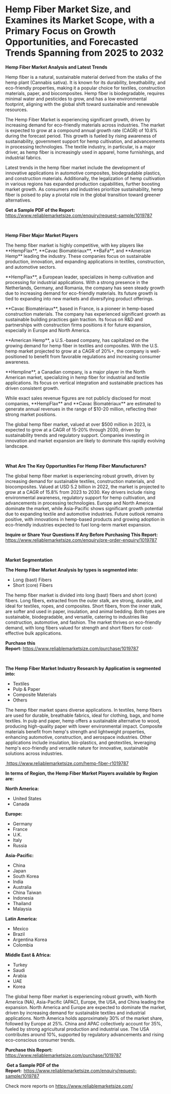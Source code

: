 <p><h1>Hemp Fiber Market Size, and Examines its Market Scope, with a Primary Focus on Growth Opportunities, and Forecasted Trends Spanning from 2025 to 2032</h1></p><p><strong>Hemp Fiber Market Analysis and Latest Trends</strong></p>
<p><p>Hemp fiber is a natural, sustainable material derived from the stalks of the hemp plant (Cannabis sativa). It is known for its durability, breathability, and eco-friendly properties, making it a popular choice for textiles, construction materials, paper, and biocomposites. Hemp fiber is biodegradable, requires minimal water and pesticides to grow, and has a low environmental footprint, aligning with the global shift toward sustainable and renewable resources.</p><p>The Hemp Fiber Market is experiencing significant growth, driven by increasing demand for eco-friendly materials across industries. The market is expected to grow at a compound annual growth rate (CAGR) of 10.8% during the forecast period. This growth is fueled by rising awareness of sustainability, government support for hemp cultivation, and advancements in processing technologies. The textile industry, in particular, is a major driver, as hemp fiber is increasingly used in apparel, home furnishings, and industrial fabrics.</p><p>Latest trends in the hemp fiber market include the development of innovative applications in automotive composites, biodegradable plastics, and construction materials. Additionally, the legalization of hemp cultivation in various regions has expanded production capabilities, further boosting market growth. As consumers and industries prioritize sustainability, hemp fiber is poised to play a pivotal role in the global transition toward greener alternatives.</p></p>
<p><strong>Get a Sample PDF of the Report:&nbsp;</strong> <a href="https://www.reliablemarketsize.com/enquiry/request-sample/1019787?utm_campaign=2230&utm_medium=2&utm_source=Github&utm_content=ia&utm_term=27012025&utm_id=hemp-fiber">https://www.reliablemarketsize.com/enquiry/request-sample/1019787</a></p>
<p>&nbsp;</p>
<p><strong>Hemp Fiber Major Market Players</strong></p>
<p><p>The hemp fiber market is highly competitive, with key players like **HempFlax**, **Cavac Biomatériaux**, **BaFa**, and **American Hemp** leading the industry. These companies focus on sustainable production, innovation, and expanding applications in textiles, construction, and automotive sectors.</p><p>**HempFlax**, a European leader, specializes in hemp cultivation and processing for industrial applications. With a strong presence in the Netherlands, Germany, and Romania, the company has seen steady growth due to increasing demand for eco-friendly materials. Its future growth is tied to expanding into new markets and diversifying product offerings.</p><p>**Cavac Biomatériaux**, based in France, is a pioneer in hemp-based construction materials. The company has experienced significant growth as sustainable building practices gain traction. Its focus on R&D and partnerships with construction firms positions it for future expansion, especially in Europe and North America.</p><p>**American Hemp**, a U.S.-based company, has capitalized on the growing demand for hemp fiber in textiles and composites. With the U.S. hemp market projected to grow at a CAGR of 20%+, the company is well-positioned to benefit from favorable regulations and increasing consumer awareness.</p><p>**Hempline**, a Canadian company, is a major player in the North American market, specializing in hemp fiber for industrial and textile applications. Its focus on vertical integration and sustainable practices has driven consistent growth.</p><p>While exact sales revenue figures are not publicly disclosed for most companies, **HempFlax** and **Cavac Biomatériaux** are estimated to generate annual revenues in the range of $10-20 million, reflecting their strong market positions.</p><p>The global hemp fiber market, valued at over $500 million in 2023, is expected to grow at a CAGR of 15-20% through 2030, driven by sustainability trends and regulatory support. Companies investing in innovation and market expansion are likely to dominate this rapidly evolving landscape.</p></p>
<p>&nbsp;</p>
<p><strong>What Are The Key Opportunities For Hemp Fiber Manufacturers?</strong></p>
<p><p>The global hemp fiber market is experiencing robust growth, driven by increasing demand for sustainable textiles, construction materials, and biocomposites. Valued at USD 5.2 billion in 2022, the market is projected to grow at a CAGR of 15.8% from 2023 to 2030. Key drivers include rising environmental awareness, regulatory support for hemp cultivation, and advancements in processing technologies. Europe and North America dominate the market, while Asia-Pacific shows significant growth potential due to expanding textile and automotive industries. Future outlook remains positive, with innovations in hemp-based products and growing adoption in eco-friendly industries expected to fuel long-term market expansion.</p></p>
<p><strong>Inquire or Share Your Questions If Any Before Purchasing This Report:</strong> <a href="https://www.reliablemarketsize.com/enquiry/pre-order-enquiry/1019787?utm_campaign=2230&utm_medium=2&utm_source=Github&utm_content=ia&utm_term=27012025&utm_id=hemp-fiber">https://www.reliablemarketsize.com/enquiry/pre-order-enquiry/1019787</a></p>
<p>&nbsp;</p>
<p><strong>Market Segmentation</strong></p>
<p><strong>The Hemp Fiber Market Analysis by types is segmented into:</strong></p>
<p><ul><li>Long (bast) Fibers</li><li>Short (core) Fibers</li></ul></p>
<p><p>The hemp fiber market is divided into long (bast) fibers and short (core) fibers. Long fibers, extracted from the outer stalk, are strong, durable, and ideal for textiles, ropes, and composites. Short fibers, from the inner stalk, are softer and used in paper, insulation, and animal bedding. Both types are sustainable, biodegradable, and versatile, catering to industries like construction, automotive, and fashion. The market thrives on eco-friendly demand, with long fibers valued for strength and short fibers for cost-effective bulk applications.</p></p>
<p><strong>Purchase this Report:&nbsp;</strong><a href="https://www.reliablemarketsize.com/purchase/1019787?utm_campaign=2230&utm_medium=2&utm_source=Github&utm_content=ia&utm_term=27012025&utm_id=hemp-fiber">https://www.reliablemarketsize.com/purchase/1019787</a></p>
<p>&nbsp;</p>
<p><strong>The Hemp Fiber Market Industry Research by Application is segmented into:</strong></p>
<p><ul><li>Textiles</li><li>Pulp & Paper</li><li>Composite Materials</li><li>Others</li></ul></p>
<p><p>The hemp fiber market spans diverse applications. In textiles, hemp fibers are used for durable, breathable fabrics, ideal for clothing, bags, and home textiles. In pulp and paper, hemp offers a sustainable alternative to wood, producing high-quality paper with lower environmental impact. Composite materials benefit from hemp's strength and lightweight properties, enhancing automotive, construction, and aerospace industries. Other applications include insulation, bio-plastics, and geotextiles, leveraging hemp's eco-friendly and versatile nature for innovative, sustainable solutions across industries.</p></p>
<p><a href="https://www.reliablemarketsize.com/hemp-fiber-r1019787?utm_campaign=2230&utm_medium=2&utm_source=Github&utm_content=ia&utm_term=27012025&utm_id=hemp-fiber">&nbsp;https://www.reliablemarketsize.com/hemp-fiber-r1019787</a></p>
<p><strong>In terms of Region, the Hemp Fiber Market Players available by Region are:</strong></p>
<p>
    <p> <strong> North America: </strong>
        <ul>
            <li>United States</li>
            <li>Canada</li>
        </ul>
        </p> 
    <p> <strong> Europe: </strong>
        <ul>
            <li>Germany</li>
            <li>France</li>
            <li>U.K.</li>
            <li>Italy</li>
            <li>Russia</li>
        </ul>
        </p> 
    <p> <strong> Asia-Pacific: </strong>
        <ul>
            <li>China</li>
            <li>Japan</li>
            <li>South Korea</li>
            <li>India</li>
            <li>Australia</li>
            <li>China Taiwan</li>
            <li>Indonesia</li>
            <li>Thailand</li>
            <li>Malaysia</li>
        </ul>
        </p> 
    <p> <strong> Latin America: </strong>
        <ul>
            <li>Mexico</li>
            <li>Brazil</li>
            <li>Argentina Korea</li>
            <li>Colombia</li>
        </ul>
        </p> 
    <p> <strong> Middle East & Africa: </strong>
        <ul>
            <li>Turkey</li>
            <li>Saudi</li>
            <li>Arabia</li>
            <li>UAE</li>
            <li>Korea</li>
        </ul>
    </p>
    </p>
<p><p>The global hemp fiber market is experiencing robust growth, with North America (NA), Asia-Pacific (APAC), Europe, the USA, and China leading the expansion. North America and Europe are expected to dominate the market, driven by increasing demand for sustainable textiles and industrial applications. North America holds approximately 30% of the market share, followed by Europe at 25%. China and APAC collectively account for 35%, fueled by strong agricultural production and industrial use. The USA contributes around 10%, supported by regulatory advancements and rising eco-conscious consumer trends.</p></p>
<p><strong>Purchase this Report: </strong><a href="https://www.reliablemarketsize.com/purchase/1019787?utm_campaign=2230&utm_medium=2&utm_source=Github&utm_content=ia&utm_term=27012025&utm_id=hemp-fiber">https://www.reliablemarketsize.com/purchase/1019787</a></p>
<p>&nbsp;<strong>Get a Sample PDF of the Report:&nbsp;&nbsp;</strong><a href="https://www.reliablemarketsize.com/enquiry/request-sample/1019787?utm_campaign=2230&utm_medium=2&utm_source=Github&utm_content=ia&utm_term=27012025&utm_id=hemp-fiber">https://www.reliablemarketsize.com/enquiry/request-sample/1019787</a></p>
<p><strong></strong></p>
<p>Check more reports on <a href="https://www.reliablemarketsize.com/?utm_campaign=2230&utm_medium=2&utm_source=Github&utm_content=ia&utm_term=27012025&utm_id=hemp-fiber">https://www.reliablemarketsize.com/</a></p>